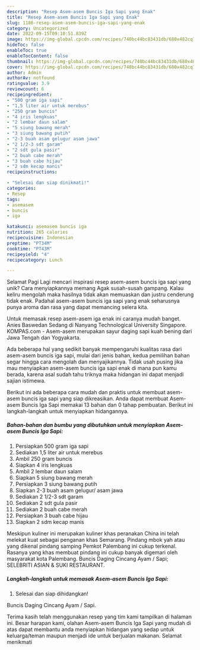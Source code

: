 ```yaml
---
description: "Resep Asem-asem Buncis Iga Sapi yang Enak"
title: "Resep Asem-asem Buncis Iga Sapi yang Enak"
slug: 1186-resep-asem-asem-buncis-iga-sapi-yang-enak
category: Uncategorized
date: 2022-09-15T09:10:51.839Z
image: https://img-global.cpcdn.com/recipes/740bc44bc83431db/680x482cq70/asem-asem-buncis-iga-sapi-foto-resep-utama.jpg
hideToc: false
enableToc: true
enableTocContent: false
thumbnail: https://img-global.cpcdn.com/recipes/740bc44bc83431db/680x482cq70/asem-asem-buncis-iga-sapi-foto-resep-utama.jpg
cover: https://img-global.cpcdn.com/recipes/740bc44bc83431db/680x482cq70/asem-asem-buncis-iga-sapi-foto-resep-utama.jpg
author: Admin
authorAv: notfound
ratingvalue: 3.9
reviewcount: 6
recipeingredient:
- "500 gram iga sapi"
- "1,5 liter air untuk merebus"
- "250 gram buncis"
- "4 iris lengkuas"
- "2 lembar daun salam"
- "5 siung bawang merah"
- "3 siung bawang putih"
- "2-3 buah asam gelugur asam jawa"
- "2 1/2-3 sdt garam"
- "2 sdt gula pasir"
- "2 buah cabe merah"
- "3 buah cabe hijau"
- "2 sdm kecap manis"
recipeinstructions:

- "Selesai dan siap dinikmati!"
categories:
- Resep
tags:
- asemasem
- buncis
- iga

katakunci: asemasem buncis iga 
nutrition: 265 calories
recipecuisine: Indonesian
preptime: "PT34M"
cooktime: "PT43M"
recipeyield: "4"
recipecategory: Lunch

---
```



Selamat Pagi Lagi mencari inspirasi resep asem-asem buncis iga sapi yang unik? Cara menyiapkannya memang Agak susah-susah gampang. Kalau keliru mengolah maka hasilnya tidak akan memuaskan dan justru cenderung tidak enak. Padahal asem-asem buncis iga sapi yang enak seharusnya punya aroma dan rasa yang dapat memancing selera kita.


Untuk memasak resep asem-asem iga enak ini caranya mudah banget. Anies Baswedan Sedang di Nanyang Technological University Singapore. KOMPAS.com - Asem-asem merupakan sayur daging sapi kuah bening dari Jawa Tengah dan Yogyakarta.

Ada beberapa hal yang sedikit banyak mempengaruhi kualitas rasa dari asem-asem buncis iga sapi, mulai dari jenis bahan, kedua pemilihan bahan segar hingga cara mengolah dan menyajikannya. Tidak usah pusing jika mau menyiapkan asem-asem buncis iga sapi enak di mana pun kamu berada, karena asal sudah tahu triknya maka hidangan ini dapat menjadi sajian istimewa.


Berikut ini ada beberapa cara mudah dan praktis untuk membuat asem-asem buncis iga sapi yang siap dikreasikan. Anda dapat membuat Asem-asem Buncis Iga Sapi memakai 13 bahan dan 0 tahap pembuatan. Berikut ini langkah-langkah untuk menyiapkan hidangannya.

<!--inarticleads1-->

##### Bahan-bahan dan bumbu yang dibutuhkan untuk menyiapkan Asem-asem Buncis Iga Sapi:

1. Persiapkan 500 gram iga sapi
1. Sediakan 1,5 liter air untuk merebus
1. Ambil 250 gram buncis
1. Siapkan 4 iris lengkuas
1. Ambil 2 lembar daun salam
1. Siapkan 5 siung bawang merah
1. Persiapkan 3 siung bawang putih
1. Siapkan 2-3 buah asam gelugur/ asam jawa
1. Sediakan 2 1/2-3 sdt garam
1. Sediakan 2 sdt gula pasir
1. Sediakan 2 buah cabe merah
1. Persiapkan 3 buah cabe hijau
1. Siapkan 2 sdm kecap manis


Meskipun kuliner ini merupakan kuliner khas peranakan China ini telah melekat kuat sebagai penganan khas Semarang. Pindang mbok yah atau yang dikenal pindang samping Pemkot Palembang ini cukup terkenal. Rasanya yang khas membuat pindang ini cukup banyak digemari oleh masyarakat kota Palembang. Buncis Daging Cincang Ayam / Sapi; SELEBRITI ASIAN &amp; SUKI RESTAURANT. 

<!--inarticleads2-->

##### Langkah-langkah untuk memasak Asem-asem Buncis Iga Sapi:


1. Selesai dan siap dihidangkan!

Buncis Daging Cincang Ayam / Sapi. 

Terima kasih telah menggunakan resep yang tim kami tampilkan di halaman ini. Besar harapan kami, olahan Asem-asem Buncis Iga Sapi yang mudah di atas dapat membantu anda menyiapkan hidangan yang sedap untuk keluarga/teman maupun menjadi ide untuk berjualan makanan. Selamat menikmati
